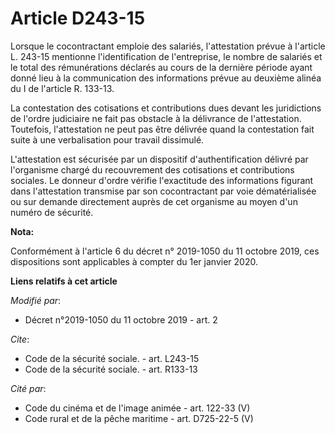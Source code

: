 # Article D243-15

Lorsque le cocontractant emploie des salariés, l'attestation prévue à l'article L. 243-15 mentionne l'identification de
l'entreprise, le nombre de salariés et le total des rémunérations déclarés au cours de la dernière période ayant donné lieu à
la communication des informations prévue au deuxième alinéa du I de l'article R. 133-13. 

La contestation des cotisations et contributions dues devant les juridictions de l'ordre judiciaire ne fait pas obstacle à la
délivrance de l'attestation. Toutefois, l'attestation ne peut pas être délivrée quand la contestation fait suite à une
verbalisation pour travail dissimulé. 

L'attestation est sécurisée par un dispositif d'authentification délivré par l'organisme chargé du recouvrement des
cotisations et contributions sociales. Le donneur d'ordre vérifie l'exactitude des informations figurant dans l'attestation
transmise par son cocontractant par voie dématérialisée ou sur demande directement auprès de cet organisme au moyen d'un
numéro de sécurité.

**Nota:**

Conformément à l'article 6 du décret n° 2019-1050 du 11 octobre 2019, ces dispositions sont applicables à compter du 1er
janvier 2020.

**Liens relatifs à cet article**

_Modifié par_:

  - Décret n°2019-1050 du 11 octobre 2019 - art. 2

_Cite_:

  - Code de la sécurité sociale. - art. L243-15
  - Code de la sécurité sociale. - art. R133-13

_Cité par_:

  - Code du cinéma et de l'image animée - art. 122-33 (V)
  - Code rural et de la pêche maritime - art. D725-22-5 (V)
